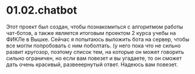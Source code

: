 # 01.02.chatbot
Этот проект был создан, чтобы познакомиться с алгоритмом работы чат-ботов, а также является итоговым проектом 2 курса учебы на ФИКЛе в Вышке. Сейчас я попытаюсь выложить бота на сервер, чтобы все могли попробовать с ним поболтать. (у него пока что не сильно развит кругозор, поэтому список тем, на которые он может говорить сильно ограничен, но если вам повезет и вы угадаете, то он сможет дать очень красивый, развееернутый ответ. Надеюсь вам повезет.
